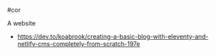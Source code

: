 #cor

A website


* https://dev.to/koabrook/creating-a-basic-blog-with-eleventy-and-netlify-cms-completely-from-scratch-197e

